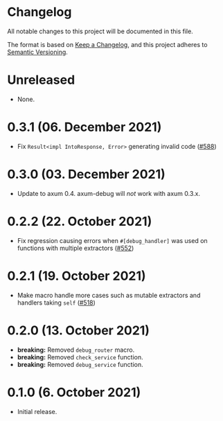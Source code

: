 # Changelog

All notable changes to this project will be documented in this file.

The format is based on [Keep a Changelog](https://keepachangelog.com/en/1.0.0/),
and this project adheres to [Semantic Versioning](https://semver.org/spec/v2.0.0.html).

# Unreleased

- None.

# 0.3.1 (06. December 2021)

- Fix `Result<impl IntoResponse, Error>` generating invalid code ([#588])

[#588]: https://github.com/tokio-rs/axum/pull/588

# 0.3.0 (03. December 2021)

- Update to axum 0.4. axum-debug will _not_ work with axum 0.3.x.

# 0.2.2 (22. October 2021)

- Fix regression causing errors when `#[debug_handler]` was used on functions with multiple
  extractors ([#552])

[#552]: https://github.com/tokio-rs/axum/pull/552

# 0.2.1 (19. October 2021)

- Make macro handle more cases such as mutable extractors and handlers taking
  `self` ([#518])

[#518]: https://github.com/tokio-rs/axum/pull/518

# 0.2.0 (13. October 2021)

- **breaking:** Removed `debug_router` macro.
- **breaking:** Removed `check_service` function.
- **breaking:** Removed `debug_service` function.

# 0.1.0 (6. October 2021)

- Initial release.
